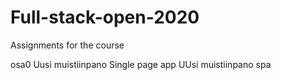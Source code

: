 # Full-stack-open-2020
Assignments for the course

osa0
  Uusi muistiinpano
  Single page app
  UUsi muistiinpano spa
